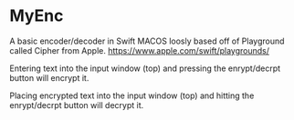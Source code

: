 # MyEnc
A basic encoder/decoder in Swift MACOS loosly based off of Playground called Cipher from Apple. https://www.apple.com/swift/playgrounds/

Entering text into the input window (top) and pressing the enrypt/decrpt button will encrypt it.

Placing encrypted text into the input window (top) and hitting the enrypt/decrpt button will decrypt it.



